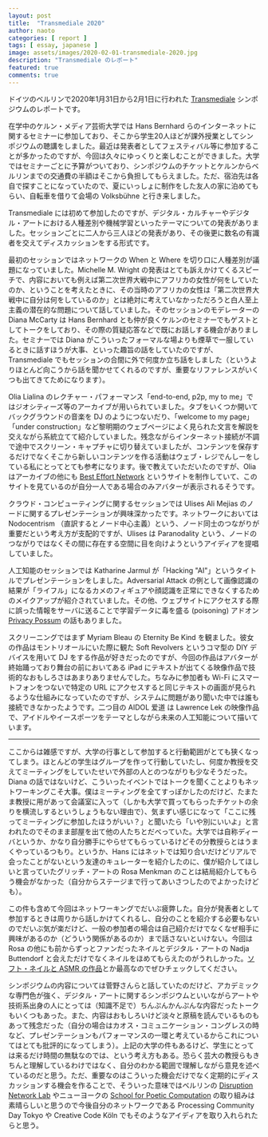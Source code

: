 ```yaml
---
layout: post
title:  "Transmediale 2020"
author: naoto
categories: [ report ]
tags: [ essay, japanese ]
image: assets/images/2020-02-01-transmediale-2020.jpg
description: "Transmediale のレポート"
featured: true
comments: true
---
```


ドイツのベルリンで2020年1月31日から2月1日に行われた [Transmediale](https://transmediale.de/) シンポジウムのレポートです。

在学中のケルン・メディア芸術大学では Hans Bernhard らのインターネットに関するセミナーに参加しており、そこから学生20人ほどが課外授業としてシンポジウムの聴講をしました。最近は発表者としてフェスティバル等に参加することが多かったのですが、今回は久々にゆっくりと楽しむことができました。大学ではセミナーごとに予算がついており、シンポジウムのチケットとケルンからベルリンまでの交通費の半額はそこから負担してもらえました。ただ、宿泊先は各自で探すことになっていたので、夏にいっしょに制作をした友人の家に泊めてもらい、自転車を借りて会場の Volksbühne と行き来しました。

Transmediale には初めて参加したのですが、デジタル・カルチャーやデジタル・アートにおける人種差別や機械学習といったテーマについての発表がありました。セッションごとに二人から三人ほどの発表があり、その後更に数名の有識者を交えてディスカッションをする形式です。

最初のセッションではネットワークの When と Where を切り口に人種差別が議題になっていました。Michelle M. Wright の発表はとても訴えかけてくるスピーチで、内容においても例えば第二次世界大戦中にアフリカの女性が何をしていたのか、ということを考えたときに、その当時のアフリカの女性は「第二次世界大戦中に自分は何をしているのか」とは絶対に考えていなかっただろうと白人至上主義の潜在的な問題について話していました。そのセッションのモデレーターの Diana McCarty は Hans Bernhard とも仲が良くケルンのセミナーでもゲストとしてトークをしており、その際の質疑応答などで既にお話しする機会がありました。セミナーでは Diana がこういったフォーマルな場よりも煙草で一服しているときに話すほうが大事、といった趣旨の話をしていたのですが、Transmediale でもセッションの合間に外で何度か立ち話をしました（というよりほとんど向こうから話を聞かせてくれるのですが、重要なリファレンスがいくつも出てきてためになります）。

Olia Lialina のレクチャー・パフォーマンス「end-to-end, p2p, my to me」ではジオシティーズ等のアーカイブが用いられていました。タブをいくつか開いてバックグラウンドの音楽を DJ のようにつないだり、「welcome to my page」「under construction」など黎明期のウェブページによく見られた文言を解説を交えながら系統立てて紹介していました。残念ながらインターネット接続が不調で途中でスクリーン・キャプチャに切り替えていましたが、コンテンツを保存するだけでなくそこから新しいコンテンツを作る活動はウェブ・レジでんしーをしている私にとってとても参考になります。後で教えていただいたのですが、Olia はアーカイブの他にも [Best Effort Network](https://best.effort.network/) というサイトを制作していて、このサイトを見ているのが自分一人である場合のみアバターが表示されるそうです。

クラウド・コンピューティングに関するセッションでは Ulises Ali Mejias のノードに関するプレゼンテーションが興味深かったです。ネットワークにおいては Nodocentrism （直訳するとノード中心主義）という、ノード同士のつながりが重要だという考え方が支配的ですが、Ulises は Paranodality という、ノードのつながりではなくその間に存在する空間に目を向けようというアイディアを提唱していました。

人工知能のセッションでは Katharine Jarmul が「Hacking "AI"」というタイトルでプレゼンテーションをしました。Adversarial Attack の例として画像認識の結果が「ライフル」になるカメのフィギュアや顔認識を正常にできなくするためのメイクアップが紹介されていました。その他、ウェブサイトにアクセスする際に誤った情報をサーバに送ることで学習データに毒を盛る (poisoning) アドオン [Privacy Possum](https://github.com/cowlicks/privacypossum) の話もありました。

スクリーニングではまず Myriam Bleau の Eternity Be Kind を観ました。彼女の作品はモントリオールにいた際に観た Soft Revolvers というコマ型の DIY デバイスを用いて DJ をする作品が好きだったのですが、今回の作品はアバターが終始踊っており舞台の前においてある iPad にテキストが出てくる映像作品で技術的なおもしろさはあまりありませんでした。ちなみに参加者も Wi-Fi にスマートフォンをつないで特定の URL にアクセスすると同じテキストの画面が見られるような仕組みになっていたのですが、システムに問題があり聞いた中では誰も接続できなかったようです。二つ目の AIDOL 爱道 は Lawrence Lek の映像作品で、アイドルやイースポーツをテーマとしながら未来の人工知能について描いています。

----

ここからは雑感ですが、大学の行事として参加すると行動範囲がとても狭くなってしまう。ほとんどの学生はグループを作って行動していたし、何度か教授を交えてミーティングをしていたせいで外部の人とのつながりも少なそうだった。Diana の話ではないけど、こういったイベントではトークを聞くことよりもネットワーキングこそ大事。僕はミーティングを全てすっぽかしたのだけど、たまたま教授に用があって会議室に入って（しかも大学で買ってもらったチケットの余りを横流しするというしょうもない理由で）、気まずい感じになって「ここに残ってミーティングに参加したほうがいい？」と聞いたら「いや別にいいよ」と言われたのでそのまま部屋を出て他の人たちとだべっていた。大学では自称ディーバというか、かなり自分勝手にやらせてもらっているけどその分教授らとはうまくやっているつもり。というか、Hans にはネットでは知り合いだけどリアルで会ったことがないという友達のキュレーターを紹介したのに、僕が紹介してほしいと言っていたグリッチ・アートの Rosa Menkman のことは結局紹介してもらう機会がなかった（自分からステージまで行ってあいさつしたのでよかったけども）。

この件も含めて今回はネットワーキングでだいぶ疲弊した。自分が発表者として参加するときは周りから話しかけてくれるし、自分のことを紹介する必要もないのでだいぶ気が楽だけど、一般の参加者の場合は自己紹介だけでなくなぜ相手に興味があるのか（どういう関係があるのか）まで話さないといけない。今回は Rosa の他にも前からずっとファンだったネイルとデジタル・アートの Nadja Buttendorf と会えただけでなくネイルをほめてもらえたのがうれしかった。[ソフト・ネイルと ASMR の作品](https://nadjabuttendorf.com/kc87/)とか最高なのでぜひチェックしてください。

シンポジウムの内容については菅野さんらと話していたのだけど、アカデミックな専門色が強く、デジタル・アートに関するシンポジウムといいながらアートや技術系出身の人にとっては（知識不足で）ちんぷんかんぷんな内容だったトークもいくつもあった。また、内容はおもしろいけど淡々と原稿を読んでいるものもあって残念だった（自分の場合はカオス・コミュニケーション・コングレスの時など、プレゼンテーションもパフォーマンスの一環と考えているからこれについてはとても批評的になってしまう）。上記の大学の件もあるけど、学生にとっては来るだけ時間の無駄なのでは、という考え方もある。恐らく芸大の教授らもきちんと理解しているわけではなく、自分のわかる範囲で理解しながら意見を述べているのだと思う。ただ、重要なのはこういった機会だけでなく定期的にディスカッションする機会を作ることで、そういった意味ではベルリンの [Disruption Network Lab](https://www.disruptionlab.org/) やニューヨークの [School for Poetic Computation](https://sfpc.io/) の取り組みは素晴らしいと思うので今後自分のネットワークである Processing Community Day Tokyo や Creative Code Köln でもそのようなアイディアを取り入れられたらと思う。
